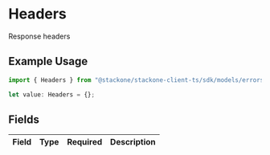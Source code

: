 # Headers

Response headers

## Example Usage

```typescript
import { Headers } from "@stackone/stackone-client-ts/sdk/models/errors";

let value: Headers = {};
```

## Fields

| Field       | Type        | Required    | Description |
| ----------- | ----------- | ----------- | ----------- |